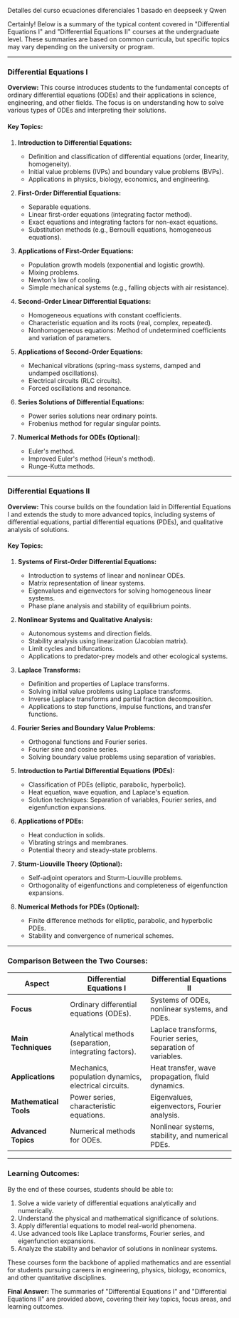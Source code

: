 Detalles del curso ecuaciones diferenciales 1 basado en deepseek y Qwen

Certainly! Below is a summary of the typical content covered in "Differential Equations I" and "Differential Equations II" courses at the undergraduate level. These summaries are based on common curricula, but specific topics may vary depending on the university or program.

---

### **Differential Equations I**

**Overview:**
This course introduces students to the fundamental concepts of ordinary differential equations (ODEs) and their applications in science, engineering, and other fields. The focus is on understanding how to solve various types of ODEs and interpreting their solutions.

#### **Key Topics:**
1. **Introduction to Differential Equations:**
   - Definition and classification of differential equations (order, linearity, homogeneity).
   - Initial value problems (IVPs) and boundary value problems (BVPs).
   - Applications in physics, biology, economics, and engineering.

2. **First-Order Differential Equations:**
   - Separable equations.
   - Linear first-order equations (integrating factor method).
   - Exact equations and integrating factors for non-exact equations.
   - Substitution methods (e.g., Bernoulli equations, homogeneous equations).

3. **Applications of First-Order Equations:**
   - Population growth models (exponential and logistic growth).
   - Mixing problems.
   - Newton's law of cooling.
   - Simple mechanical systems (e.g., falling objects with air resistance).

4. **Second-Order Linear Differential Equations:**
   - Homogeneous equations with constant coefficients.
   - Characteristic equation and its roots (real, complex, repeated).
   - Nonhomogeneous equations: Method of undetermined coefficients and variation of parameters.

5. **Applications of Second-Order Equations:**
   - Mechanical vibrations (spring-mass systems, damped and undamped oscillations).
   - Electrical circuits (RLC circuits).
   - Forced oscillations and resonance.

6. **Series Solutions of Differential Equations:**
   - Power series solutions near ordinary points.
   - Frobenius method for regular singular points.

7. **Numerical Methods for ODEs (Optional):**
   - Euler's method.
   - Improved Euler's method (Heun's method).
   - Runge-Kutta methods.

---

### **Differential Equations II**

**Overview:**
This course builds on the foundation laid in Differential Equations I and extends the study to more advanced topics, including systems of differential equations, partial differential equations (PDEs), and qualitative analysis of solutions.

#### **Key Topics:**

1. **Systems of First-Order Differential Equations:**
   - Introduction to systems of linear and nonlinear ODEs.
   - Matrix representation of linear systems.
   - Eigenvalues and eigenvectors for solving homogeneous linear systems.
   - Phase plane analysis and stability of equilibrium points.

2. **Nonlinear Systems and Qualitative Analysis:**
   - Autonomous systems and direction fields.
   - Stability analysis using linearization (Jacobian matrix).
   - Limit cycles and bifurcations.
   - Applications to predator-prey models and other ecological systems.

3. **Laplace Transforms:**
   - Definition and properties of Laplace transforms.
   - Solving initial value problems using Laplace transforms.
   - Inverse Laplace transforms and partial fraction decomposition.
   - Applications to step functions, impulse functions, and transfer functions.

4. **Fourier Series and Boundary Value Problems:**
   - Orthogonal functions and Fourier series.
   - Fourier sine and cosine series.
   - Solving boundary value problems using separation of variables.

5. **Introduction to Partial Differential Equations (PDEs):**
   - Classification of PDEs (elliptic, parabolic, hyperbolic).
   - Heat equation, wave equation, and Laplace's equation.
   - Solution techniques: Separation of variables, Fourier series, and eigenfunction expansions.

6. **Applications of PDEs:**
   - Heat conduction in solids.
   - Vibrating strings and membranes.
   - Potential theory and steady-state problems.

7. **Sturm-Liouville Theory (Optional):**
   - Self-adjoint operators and Sturm-Liouville problems.
   - Orthogonality of eigenfunctions and completeness of eigenfunction expansions.

8. **Numerical Methods for PDEs (Optional):**
   - Finite difference methods for elliptic, parabolic, and hyperbolic PDEs.
   - Stability and convergence of numerical schemes.

---

### **Comparison Between the Two Courses:**

| **Aspect**                  | **Differential Equations I**                          | **Differential Equations II**                          |
|-----------------------------|------------------------------------------------------|-------------------------------------------------------|
| **Focus**                   | Ordinary differential equations (ODEs).              | Systems of ODEs, nonlinear systems, and PDEs.         |
| **Main Techniques**          | Analytical methods (separation, integrating factors). | Laplace transforms, Fourier series, separation of variables. |
| **Applications**             | Mechanics, population dynamics, electrical circuits. | Heat transfer, wave propagation, fluid dynamics.      |
| **Mathematical Tools**       | Power series, characteristic equations.              | Eigenvalues, eigenvectors, Fourier analysis.          |
| **Advanced Topics**          | Numerical methods for ODEs.                          | Nonlinear systems, stability, and numerical PDEs.     |

---

### **Learning Outcomes:**
By the end of these courses, students should be able to:
1. Solve a wide variety of differential equations analytically and numerically.
2. Understand the physical and mathematical significance of solutions.
3. Apply differential equations to model real-world phenomena.
4. Use advanced tools like Laplace transforms, Fourier series, and eigenfunction expansions.
5. Analyze the stability and behavior of solutions in nonlinear systems.

These courses form the backbone of applied mathematics and are essential for students pursuing careers in engineering, physics, biology, economics, and other quantitative disciplines.

**Final Answer:**
The summaries of "Differential Equations I" and "Differential Equations II" are provided above, covering their key topics, focus areas, and learning outcomes.